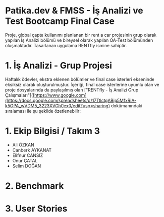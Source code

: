 # Patika.dev & FMSS - İş Analizi ve Test Bootcamp Final Case
Proje, global çapta kullanımı planlanan bir rent a car projesinin grup olarak yapılan İş Analizi bölümü ve bireysel olarak yapılan QA-Test bölümünden oluşmaktadır. Tasarlanan uygulama RENTfly ismine sahiptir.

# 1. İş Analizi - Grup Projesi
Haftalık ödevler, ekstra eklenen bölümler ve final case isterleri ekseninde eksiksiz olarak oluşturulmuştur. 
İçeriği, final case isterlerine uyumlu olan ve proje dosyalarında da paylaşılmış olan ["RENTfly - İş Analizi Grup Çalışmaları"]([https://www.google.com](https://docs.google.com/spreadsheets/d/17TtlctgABjp5MfxRiA-k5OPA_wVDM5_3223XVGh0ex0/edit?usp=sharing) dokümanındaki sıralaması ile şu şekilde özetlenebilir: 

# 1. Ekip Bilgisi / Takım 3
- Ali ÖZKAN
- Canberk AYKANAT
- Elifnur CANSIZ
- Onur ÇATAL
- Selim DOĞAN

# 2. Benchmark
# 3. User Stories




